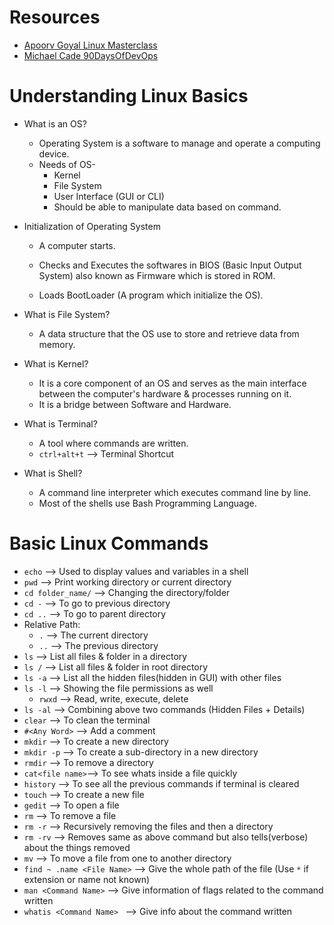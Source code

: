 # Resources
 - [Apoorv Goyal Linux Masterclass](https://www.youtube.com/watch?v=nRpmRDm-QrQ&list=PL2kSRH_DmWVZp_cu6MMPWkgYh7GZVFS6i)
 - [Michael Cade 90DaysOfDevOps](https://github.com/MichaelCade/90DaysOfDevOps/blob/main/2022.md) 
# Understanding Linux Basics

- What is an OS?
  - Operating System is a software to manage and operate a computing device.
  - Needs of OS-
    - Kernel
    - File System
    - User Interface (GUI or CLI)
    - Should be able to manipulate data based on command.

- Initialization of Operating System
  - A computer starts.
  
  - Checks and Executes the softwares in BIOS (Basic Input Output System) also known as Firmware which is stored in ROM.
  
  - Loads BootLoader (A program which initialize the OS). 
  
- What is File System?
  - A data structure that the OS use to store and retrieve data from memory.
 
 - What is Kernel?  
   - It is a core component of an OS and serves as the main interface between the computer's hardware & processes running on it.
   - It is a bridge between Software and Hardware.

- What is Terminal?
  - A tool where commands are written.
  - `ctrl+alt+t` --> Terminal Shortcut

- What is Shell?
  - A command line interpreter which executes command line by line.
  - Most of the shells use Bash Programming Language. 

# Basic Linux Commands
 - `echo`     --> Used to display values and variables in a shell
 - `pwd`      --> Print working directory or current directory
 - `cd folder_name/`       --> Changing the directory/folder
 - `cd -`     --> To go to previous directory
 - `cd ..`    --> To go to parent directory
 - Relative Path:
   - `.`      --> The current directory
   - `..`     --> The previous directory
 - `ls`       --> List all files & folder in a directory
 - `ls /`     --> List all files & folder in root directory
 - `ls -a`    --> List all the hidden files(hidden in GUI) with other files 
 - `ls -l`    --> Showing the file permissions as well
   - `rwxd`   --> Read, write, execute, delete 
 - `ls -al`   --> Combining above two commands (Hidden Files + Details)
 - `clear`    --> To clean the terminal
 - `#<Any Word>`    --> Add a comment
 - `mkdir`    --> To create a new directory
 - `mkdir -p` --> To create a sub-directory in a new directory
 - `rmdir`    --> To remove a directory
 - `cat<file name>`--> To see whats inside a file quickly
 - `history`  --> To see all the previous commands if terminal is cleared
 - `touch`    --> To create a new file
 - `gedit`    --> To open a file
 - `rm`       --> To remove a file
 - `rm -r`    --> Recursively removing the files and then a directory
 - `rm -rv`   --> Removes same as above command but also tells(verbose) about the things removed
 - `mv`       --> To move a file from one to another directory
 - `find ~ .name <File Name>`   --> Give the whole path of the file (Use `*` if extension or name not known)
 - `man <Command Name>`   --> Give information of flags related to the command written
 - `whatis <Command Name> `   --> Give info about the command written
